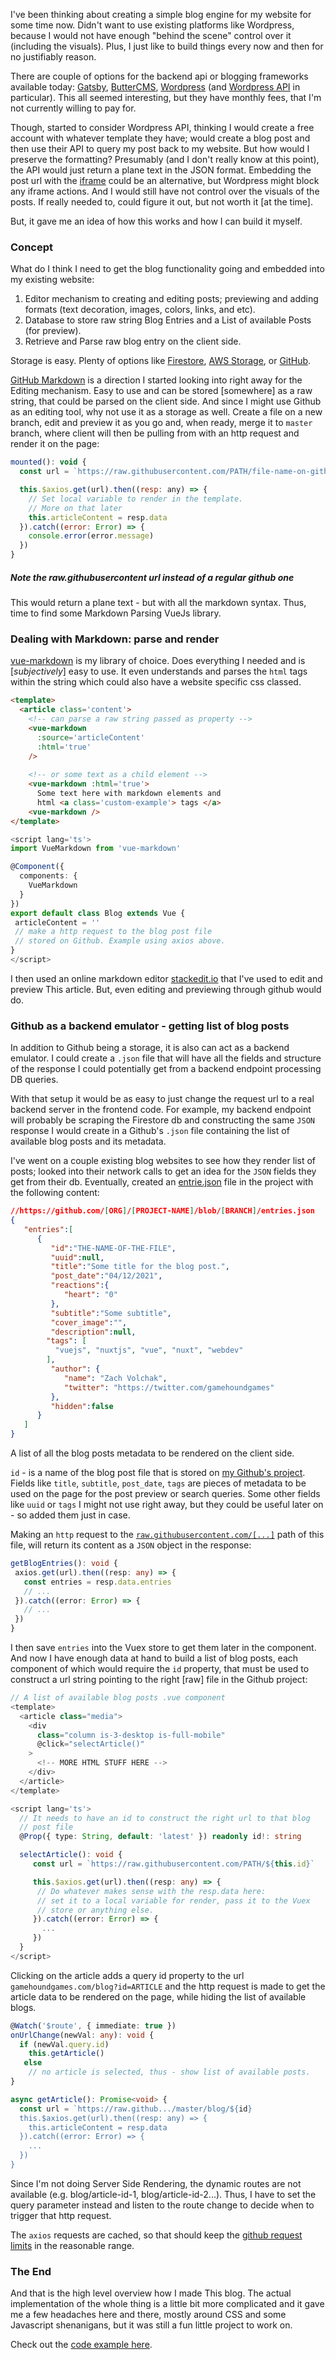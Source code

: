 
I've been thinking about creating a simple blog engine for my website for some time now. Didn't want to use existing platforms like Wordpress, because I would not have enough "behind the scene" control over it (including the visuals).  Plus, I just like to build things every now and then for no justifiably reason.

There are couple of options for the backend api or blogging frameworks available today: [Gatsby](https://www.gatsbyjs.com/), [ButterCMS](https://buttercms.com/), [Wordpress](https://wordpress.com/) (and [Wordpress API](https://developer.wordpress.org/rest-api/) in particular). This all seemed interesting, but they have monthly fees, that I'm not currently willing to pay for.

Though, started to consider Wordpress API, thinking I would create a free account with whatever template they have; would create a blog post and then use their API to query my post back to my website. But how would I preserve the formatting? Presumably (and I don't really know at this point), the API would just return a plane text in the JSON format. Embedding the post url with the [iframe](https://developer.mozilla.org/en-US/docs/Web/HTML/Element/iframe) could be an alternative, but Wordpress might block any iframe actions. And I would still have not control over the visuals of the posts. If really needed to, could figure it out, but not worth it [at the time].

But, it gave me an idea of how this works and how I can build it myself.

 
### Concept

What do I think I need to get the blog functionality going and embedded into my existing website:

 1) Editor mechanism to creating and editing posts; previewing and adding formats (text decoration, images, colors, links, and etc).
 2) Database to store raw string Blog Entries and a List of available Posts (for preview).
 3) Retrieve and Parse raw blog entry on the client side.

Storage is easy. Plenty of options like [Firestore](https://firebase.google.com/docs/firestore/quickstart), [AWS Storage](https://aws.amazon.com/products/storage/), or [GitHub](https://github.com/).

[GitHub Markdown](https://guides.github.com/features/mastering-markdown/) is a direction I started looking into right away for the Editing mechanism. Easy to use and can be stored [somewhere] as a raw string, that could be parsed on the client side. And since I might use Github as an editing tool, why not use it as a storage as well. Create a file on a new branch, edit and preview it as you go and, when ready, merge it to `master` branch, where client will then be pulling from with an http request and render it on the page:

```javascript
mounted(): void {
  const url = `https://raw.githubusercontent.com/PATH/file-name-on-github.md`

  this.$axios.get(url).then((resp: any) => {
    // Set local variable to render in the template.
    // More on that later
    this.articleContent = resp.data
  }).catch((error: Error) => {
    console.error(error.message)
  })
}
```

##### Note the raw.githubusercontent url instead of a regular github one
This would return a plane text - but with all the markdown syntax. Thus, time to find some Markdown Parsing VueJs library.

### Dealing with Markdown: parse and render

[vue-markdown](https://github.com/miaolz123/vue-markdown) is my library of choice. Does everything I needed and is [*subjectively*] easy to use. It even understands and parses the `html` tags within the string which could also have a website specific css classed.

```html
<template>
  <article class='content'>
	<!-- can parse a raw string passed as property -->
    <vue-markdown 
      :source='articleContent' 
      :html='true'
    />
    
    <!-- or some text as a child element -->
    <vue-markdown :html='true'>
	  Some text here with markdown elements and
	  html <a class='custom-example'> tags </a>
	<vue-markdown />
</template>
```

```typescript
<script lang='ts'>
import VueMarkdown from 'vue-markdown'

@Component({
  components: {
    VueMarkdown
  }
})
export default class Blog extends Vue {
 articleContent = '' 
 // make a http request to the blog post file
 // stored on Github. Example using axios above.
}
</script>
```

I then used an online markdown editor <a href='https://stackedit.io/' target='_blank'>stackedit.io</a> that I've used to edit and preview This article. But, even editing and previewing through github would do. 

### Github as a backend emulator - getting list of blog posts

In addition to Github being a storage, it is also can act as a backend emulator. I could create a `.json` file that will have all the fields and structure of the response I could potentially get from a backend endpoint processing DB queries.

With that setup it would be as easy to just change the request url to a real backend server in the frontend code. For example, my backend endpoint will probably be scraping the Firestore db and constructing the same `JSON` response I would create in a Github's  `.json` file containing the list of available blog posts and its metadata.

I've went on a couple existing blog websites to see how they render list of posts; looked into their network calls to get an idea for the `JSON` fields they get from their db. Eventually, created an [entrie.json](https://github.com/GamehoundProductions/blog-entries/blob/blog/blog/entries.json) file in the project with the following content:

```json
//https://github.com/[ORG]/[PROJECT-NAME]/blob/[BRANCH]/entries.json
{
   "entries":[
      {
         "id":"THE-NAME-OF-THE-FILE",
         "uuid":null,
         "title":"Some title for the blog post.",
         "post_date":"04/12/2021",
         "reactions":{
            "heart": "0"
         },
         "subtitle":"Some subtitle",
         "cover_image":"",
         "description":null,
        "tags": [
          "vuejs", "nuxtjs", "vue", "nuxt", "webdev"
        ],
         "author": {
            "name": "Zach Volchak",
            "twitter": "https://twitter.com/gamehoundgames"
         },
         "hidden":false
      }
   ]
}

```
A list of all the blog posts metadata to be rendered on the client side.

`id` - is a name of the blog post file that is stored on <a href='https://github.com/GamehoundProductions/blog-entries' target='_blank'>my Github's project</a>.
Fields like `title`, `subtitle`, `post_date`, `tags` are pieces of metadata to be used on the page for the post preview or search queries. 
Some other fields like `uuid` or `tags` I might not use right away, but they could be useful later on - so added them just in case.

Making an `http` request to the [`raw.githubusercontent.com/[...]`](https://raw.githubusercontent.com/GamehoundProductions/blog-entries/blog/blog/entries.json) path of this file, will return its content as a `JSON` object in the response:

```typescript
getBlogEntries(): void {
 axios.get(url).then((resp: any) => {
   const entries = resp.data.entries
   // ...
 }).catch((error: Error) => {
   // ...
 })
}
```

I then save `entries` into the Vuex store to get them later in the component. And now I have enough data at hand to build a list of blog posts, each component of which would require the `id` property, that must be used to construct a url string pointing to the right [raw] file in the Github project:

```javascript
// A list of available blog posts .vue component
<template>
  <article class="media">
    <div 
      class="column is-3-desktop is-full-mobile" 
      @click="selectArticle()"
    >
      <!-- MORE HTML STUFF HERE -->
    </div>
  </article>
</template>
```

```typescript
<script lang='ts'>
  // It needs to have an id to construct the right url to that blog
  // post file
  @Prop({ type: String, default: 'latest' }) readonly id!: string

  selectArticle(): void {
     const url = `https://raw.githubusercontent.com/PATH/${this.id}`

     this.$axios.get(url).then((resp: any) => {
      // Do whatever makes sense with the resp.data here:
      // set it to a local variable for render, pass it to the Vuex
      // store or anything else.
     }).catch((error: Error) => {
       ...
     })
  }
</script>
```

Clicking on the article adds a query id property to the url `gamehoundgames.com/blog?id=ARTICLE` and the http request is made to get the article data to be rendered on the page, while hiding the list of available blogs.

```typescript
@Watch('$route', { immediate: true })
onUrlChange(newVal: any): void {
  if (newVal.query.id)
    this.getArticle()
   else
    // no article is selected, thus - show list of available posts.
}

async getArticle(): Promise<void> {
  const url = `https://raw.github.../master/blog/${id}
  this.$axios.get(url).then((resp: any) => {
    this.articleContent = resp.data
  }).catch((error: Error) => {
    ...
  })
}
```

Since I'm not doing Server Side Rendering, the dynamic routes are not available (e.g. blog/article-id-1, blog/article-id-2...). Thus, I have to set the query parameter instead and listen to the route change to decide when to trigger that http request.

The `axios` requests are cached, so that should keep the [github request limits](https://docs.github.com/en/rest/overview/resources-in-the-rest-api#rate-limiting) in the reasonable range.

### The End

And that is the high level overview how I made This blog. The actual implementation of the whole thing is a little bit more complicated and it gave me a few headaches here and there, mostly around CSS and some Javascript shenanigans, but it was still a fun little project to work on.

Check out the [code example here](https://github.com/GamehoundProductions/blogging-engine-example).   
